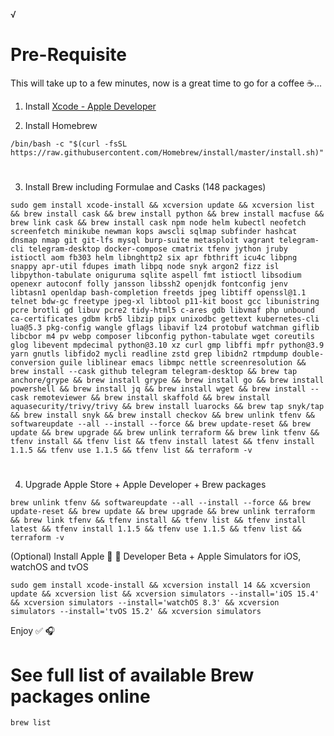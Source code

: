 √

# Pre-Requisite

This will take up to a few minutes, now is a great time to go for a coffee ☕...

1. Install [Xcode - Apple Developer](https://apps.apple.com/co/app/xcode/id497799835?l=en&mt=12)


2. Install Homebrew
```ShellSession
/bin/bash -c "$(curl -fsSL https://raw.githubusercontent.com/Homebrew/install/master/install.sh)"  
```
#

3. Install Brew including Formulae and Casks (148 packages)
```ShellSession
sudo gem install xcode-install && xcversion update && xcversion list && brew install cask && brew install python && brew install macfuse && brew link cask && brew install cask npm node helm kubectl neofetch screenfetch minikube newman kops awscli sqlmap subfinder hashcat dnsmap nmap git git-lfs mysql burp-suite metasploit vagrant telegram-cli telegram-desktop docker-compose cmatrix tfenv jython jruby istioctl aom fb303 helm libnghttp2 six apr fbthrift icu4c libpng snappy apr-util fdupes imath libpq node snyk argon2 fizz isl libpython-tabulate oniguruma sqlite aspell fmt istioctl libsodium openexr autoconf folly jansson libssh2 openjdk fontconfig jenv libtasn1 openldap bash-completion freetds jpeg libtiff openssl@1.1 telnet bdw-gc freetype jpeg-xl libtool p11-kit boost gcc libunistring pcre brotli gd libuv pcre2 tidy-html5 c-ares gdb libvmaf php unbound ca-certificates gdbm krb5 libzip pipx unixodbc gettext kubernetes-cli lua@5.3 pkg-config wangle gflags libavif lz4 protobuf watchman giflib libcbor m4 pv webp composer libconfig python-tabulate wget coreutils glog libevent mpdecimal python@3.10 xz curl gmp libffi mpfr python@3.9 yarn gnutls libfido2 mycli readline zstd grep libidn2 rtmpdump double-conversion guile liblinear emacs libmpc nettle screenresolution && brew install --cask github telegram telegram-desktop && brew tap anchore/grype && brew install grype && brew install go && brew install powershell && brew install jq && brew install wget && brew install --cask remoteviewer && brew install skaffold && brew install aquasecurity/trivy/trivy && brew install luarocks && brew tap snyk/tap && brew install snyk && brew install checkov && brew unlink tfenv && softwareupdate --all --install --force && brew update-reset && brew update && brew upgrade && brew unlink terraform && brew link tfenv && tfenv install && tfenv list && tfenv install latest && tfenv install 1.1.5 && tfenv use 1.1.5 && tfenv list && terraform -v 
```

#

4. Upgrade Apple Store + Apple Developer + Brew packages
```ShellSession
brew unlink tfenv && softwareupdate --all --install --force && brew update-reset && brew update && brew upgrade && brew unlink terraform && brew link tfenv && tfenv install && tfenv list && tfenv install latest && tfenv install 1.1.5 && tfenv use 1.1.5 && tfenv list && terraform -v 
```

(Optional) Install Apple 🍎 🍏 Developer Beta + Apple Simulators for iOS, watchOS and tvOS

```ShellSession
sudo gem install xcode-install && xcversion install 14 && xcversion update && xcversion list && xcversion simulators --install='iOS 15.4' && xcversion simulators --install='watchOS 8.3' && xcversion simulators --install='tvOS 15.2' && xcversion simulators 
```

Enjoy ✅ 🎧

#

# See full list of available Brew packages online
```ShellSession
brew list 
```
